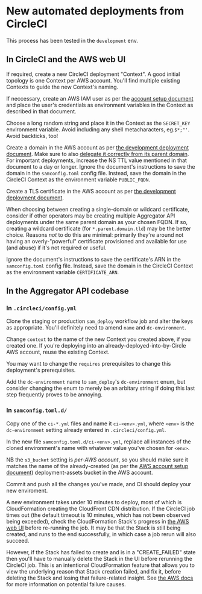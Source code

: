 # New automated deployments from CircleCI

This process has been tested in the `development` env.

## In CircleCI and the AWS web UI

If required, create a new CircleCI deployment "Context". A good initial topology is one Context per AWS account. You'll find multiple existing Contexts to guide the new Context's naming.

If neccessary, create an AWS IAM user as per the [account setup document](/docs/new-aws-account-setup.md#users) and place the user's credentials as environment variables in the Context as described in that document.

Choose a long random string and place it in the Context as the `SECRET_KEY` environment variable. Avoid including any shell metacharacters, eg.`$*;"'`. Avoid backticks, too!

Create a domain in the AWS account as per [the development deployment document](/docs/new-development-deployment.md#create-a-domain). Make sure to also [delegate it correctly from its parent domain](/docs/new-development-deployment.md#delegate-dns-authority-to-your-new-domain). For important deployments, increase the NS TTL value mentioned in that document to a day or longer. Ignore the document's instructions to save the domain in the `samconfig.toml` config file. Instead, save the domain in the CircleCI Context as the environment variable `PUBLIC_FQDN`.

Create a TLS certificate in the AWS account as per [the development deployment document](/docs/new-development-deployment.md#find-the-acm-arn-of-a-certificate-thats-valid-for-your-domain).

When choosing between creating a single-domain or wildcard certificate, consider if other operators may be creating multiple Aggregator API deployments under the same parent domain as your chosen FQDN. If so, creating a wildcard certificate (for `*.parent.domain.tld`) may be the better choice. Reasons *not* to do this are minimal: primarily they're around not having an overly-"powerful" certificate provisioned and available for use (and abuse) if it's not required or useful.

Ignore the document's instructions to save the certificate's ARN in the `samconfig.toml` config file. Instead, save the domain in the CircleCI Context as the environment variable `CERTIFICATE_ARN`.

## In the Aggregator API codebase

### In `.circleci/config.yml`

Clone the staging or production `sam_deploy` workflow job and alter the keys as appropriate. You'll definitely need to amend `name` and `dc-environment`.

Change `context` to the name of the new Context you created above, if you created one. If you're deploying into an already-deployed-into-by-Circle AWS account, reuse the existing Context.

You may want to change the `requires` prerequisites to change this deployment's prerequisites.

Add the `dc-environment` name to `sam_deploy`'s `dc-environment` enum, but consider changing the enum to merely be an arbitary string if doing this last step frequently proves to be annoying.

### In `samconfig.toml.d/`

Copy one of the `ci-*.yml` files and name it `ci-<env>.yml`, where `<env>` is the `dc-environment` setting already entered in `.circleci/config.yml`.

In the new file `samconfig.toml.d/ci-<env>.yml`, replace all instances of the cloned environment's name with whatever value you've chosen for `<env>`.

NB the `s3_bucket` setting is *per-AWS account*, so you should make sure it matches the name of the already-created (as per the [AWS account setup document](docs/new-aws-account-setup.md#s3-buckets)) deployment-assets bucket in the AWS account.

Commit and push all the changes you've made, and CI should deploy your new enviroment.

A new environment takes under 10 minutes to deploy, most of which is CloudFormation creating the CloudFront CDN distribution. If the CircleCI job times out (the default timeout is 10 minutes, which has not been observed being exceeded), check the CloudFormation Stack's progress in [the AWS web UI](https://console.aws.amazon.com/cloudformation) before re-running the job. It may be that the Stack is still being created, and runs to the end successfully, in which case a job rerun will also succeed.

However, if the Stack has failed to create and is in a "CREATE_FAILED" state then you'll have to manually delete the Stack in the UI before rerunning the CircleCI job. This is an intentional CloudFormation feature that allows you to view the underlying reason that Stack creation failed, and fix it, before deleting the Stack and losing that failure-related insight. See [the AWS docs](https://docs.aws.amazon.com/AWSCloudFormation/latest/UserGuide/using-cfn-describing-stacks.html#w2ab1c23c15c17c11) for more information on potential failure causes.
